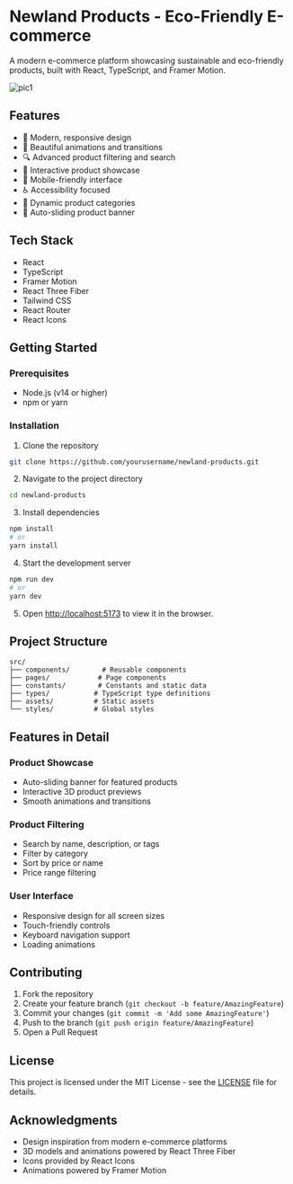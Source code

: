 # Newland Products - Eco-Friendly E-commerce

A modern e-commerce platform showcasing sustainable and eco-friendly products, built with React, TypeScript, and Framer Motion.

![pic1](pic1.jpg)

## Features

- 🌱 Modern, responsive design
- 🎨 Beautiful animations and transitions
- 🔍 Advanced product filtering and search
- 🎯 Interactive product showcase
- 📱 Mobile-friendly interface
- ♿ Accessibility focused
- 🎨 Dynamic product categories
- 🔄 Auto-sliding product banner

## Tech Stack

- React
- TypeScript
- Framer Motion
- React Three Fiber
- Tailwind CSS
- React Router
- React Icons

## Getting Started

### Prerequisites

- Node.js (v14 or higher)
- npm or yarn

### Installation

1. Clone the repository
```bash
git clone https://github.com/yourusername/newland-products.git
```

2. Navigate to the project directory
```bash
cd newland-products
```

3. Install dependencies
```bash
npm install
# or
yarn install
```

4. Start the development server
```bash
npm run dev
# or
yarn dev
```

5. Open [http://localhost:5173](http://localhost:5173) to view it in the browser.

## Project Structure

```
src/
├── components/        # Reusable components
├── pages/            # Page components
├── constants/        # Constants and static data
├── types/           # TypeScript type definitions
├── assets/          # Static assets
└── styles/          # Global styles
```

## Features in Detail

### Product Showcase
- Auto-sliding banner for featured products
- Interactive 3D product previews
- Smooth animations and transitions

### Product Filtering
- Search by name, description, or tags
- Filter by category
- Sort by price or name
- Price range filtering

### User Interface
- Responsive design for all screen sizes
- Touch-friendly controls
- Keyboard navigation support
- Loading animations

## Contributing

1. Fork the repository
2. Create your feature branch (`git checkout -b feature/AmazingFeature`)
3. Commit your changes (`git commit -m 'Add some AmazingFeature'`)
4. Push to the branch (`git push origin feature/AmazingFeature`)
5. Open a Pull Request

## License

This project is licensed under the MIT License - see the [LICENSE](LICENSE) file for details.

## Acknowledgments

- Design inspiration from modern e-commerce platforms
- 3D models and animations powered by React Three Fiber
- Icons provided by React Icons
- Animations powered by Framer Motion
